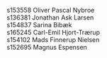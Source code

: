 s153558	Oliver Pascal Nybroe <br>
s136381	Jonathan Ask Larsen <br>
s154837	Sarina Bibæk <br>
s165245	Carl-Emil Hjort-Trærup <br>
s154102	Mads Finnerup Nielsen <br>
s152695	Magnus Espensen <br>